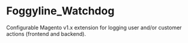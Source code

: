Foggyline_Watchdog
==================

Configurable Magento v1.x extension for logging user and/or customer actions (frontend and backend).
